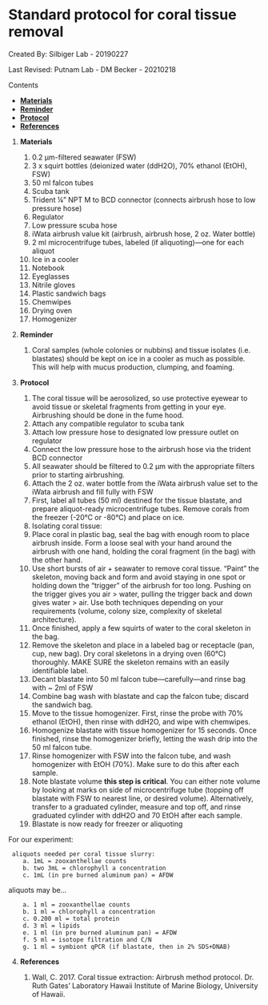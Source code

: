 # Standard protocol for coral tissue removal 

Created By: Silbiger Lab - 20190227

Last Revised: Putnam Lab - DM Becker - 20210218


Contents
- [**Materials**](#Materials) 
- [**Reminder**](#Reminder) 
- [**Protocol**](#Protocol)
- [**References**](#References)
 
1. <a name="Materials"></a> **Materials**
    1. 	0.2 μm-filtered seawater (FSW)
    1. 	3 x squirt bottles (deionized water (ddH2O), 70% ethanol (EtOH), FSW)
    1. 	50 ml falcon tubes
    1. 	Scuba tank
    1. 	Trident ¼” NPT M to BCD connector (connects airbrush hose to low pressure hose)
    1. 	Regulator
    1. 	Low pressure scuba hose
    1. 	iWata airbrush value kit (airbrush, airbrush hose, 2 oz. Water bottle)
    1. 	2 ml microcentrifuge tubes, labeled (if aliquoting)—one for each aliquot
    1. 	Ice in a cooler
    1. 	Notebook
    1. 	Eyeglasses
    1. 	Nitrile gloves
    1. 	Plastic sandwich bags
    1. 	Chemwipes
    1. 	Drying oven
    1. 	Homogenizer

    
2. <a name="Reminder"></a> **Reminder**

    1.  Coral samples (whole colonies or nubbins) and tissue isolates (i.e. blastates) should be kept on ice in a cooler as much as possible. This will help with mucus production, clumping, and foaming.
 
3. <a name="Protocol"></a> **Protocol**

    1.  The coral tissue will be aerosolized, so use protective eyewear to avoid tissue or skeletal fragments from getting in your eye. Airbrushing should be done in the fume hood.
    1.  Attach any compatible regulator to scuba tank
    1.  Attach low pressure hose to designated low pressure outlet on regulator
    1.  Connect the low pressure hose to the airbrush hose via the trident BCD connector
    1.  All seawater should be filtered to 0.2 μm with the appropriate filters prior to starting airbrushing.
    1.  Attach the 2 oz. water bottle from the iWata airbrush value set to the iWata airbrush and fill fully with FSW
    1.  First, label all tubes (50 ml) destined for the tissue blastate, and prepare aliquot-ready microcentrifuge tubes. Remove corals from the freezer (-20°C or -80°C) and place on ice.
    1.  Isolating coral tissue:
    2.  Place coral in plastic bag, seal the bag with enough room to place airbrush inside. Form a loose seal with your hand around the airbrush with one hand, holding the coral fragment (in the bag) with the other hand.
    2.  Use short bursts of air + seawater to remove coral tissue. “Paint” the skeleton, moving back and form and avoid staying in one spot or holding down the “trigger” of the airbrush for too long. Pushing on the trigger gives you air > water, pulling the trigger back and down gives water > air. Use both techniques depending on your requirements (volume, colony size, complexity of skeletal architecture).
    2.  Once finished, apply a few squirts of water to the coral skeleton in the bag.
    2.  Remove the skeleton and place in a labeled bag or receptacle (pan, cup, new bag). Dry coral skeletons in a drying oven (60°C) thoroughly. MAKE SURE the skeleton remains with an easily identifiable label.
    2.  Decant blastate into 50 ml falcon tube—carefully—and rinse bag with ~ 2ml of FSW
    2.  Combine bag wash with blastate and cap the falcon tube; discard the sandwich bag.
    2.  Move to the tissue homogenizer. First, rinse the probe with 70% ethanol (EtOH), then rinse with ddH2O, and wipe with chemwipes.
    2.  Homogenize blastate with tissue homogenizer for 15 seconds. Once finished, rinse the homogenizer briefly, letting the wash drip into the 50 ml falcon tube.
    2.  Rinse homogenizer with FSW into the falcon tube, and wash homogenizer with EtOH (70%). Make sure to do this after each sample.
    2.  Note blastate volume **this step is critical**. You can either note volume by looking at marks on side of microcentrifuge tube (topping off blastate with FSW to nearest line, or desired volume). Alternatively, transfer to a graduated cylinder, measure and top off, and rinse graduated cylinder with ddH2O and 70 EtOH after each sample.
    2.  Blastate is now ready for freezer or aliquoting
    
For our experiment:

	 aliquots needed per coral tissue slurry:
	 	a. 1mL = zooxanthellae counts
	 	b. two 3mL = chlorophyll a concentration
	 	c. 1mL (in pre burned aluminum pan) = AFDW



aliquots may be…

		a. 1 ml = zooxanthellae counts
		b. 1 ml = chlorophyll a concentration
		c. 0.200 ml = total protein
		d. 3 ml = lipids
		e. 1 ml (in pre burned aluminum pan) = AFDW
		f. 5 ml = isotope filtration and C/N
		g. 1 ml = symbiont qPCR (if blastate, then in 2% SDS+DNAB)

4. <a name="References"></a> **References**

    1.  Wall, C. 2017. Coral tissue extraction: Airbrush method protocol. Dr. Ruth Gates’ Laboratory Hawaii Institute of Marine Biology, University of Hawaii.










	  
   
















